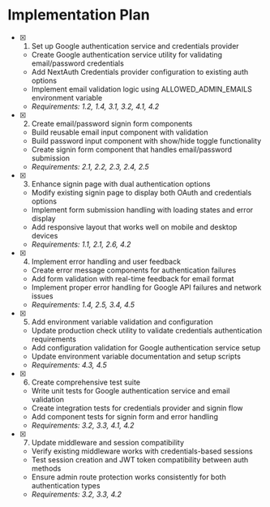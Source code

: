 # Implementation Plan

- [x] 1. Set up Google authentication service and credentials provider





  - Create Google authentication service utility for validating email/password credentials
  - Add NextAuth Credentials provider configuration to existing auth options
  - Implement email validation logic using ALLOWED_ADMIN_EMAILS environment variable
  - _Requirements: 1.2, 1.4, 3.1, 3.2, 4.1, 4.2_

- [x] 2. Create email/password signin form components





  - Build reusable email input component with validation
  - Build password input component with show/hide toggle functionality
  - Create signin form component that handles email/password submission
  - _Requirements: 2.1, 2.2, 2.3, 2.4, 2.5_

- [x] 3. Enhance signin page with dual authentication options





  - Modify existing signin page to display both OAuth and credentials options
  - Implement form submission handling with loading states and error display
  - Add responsive layout that works well on mobile and desktop devices
  - _Requirements: 1.1, 2.1, 2.6, 4.2_

- [x] 4. Implement error handling and user feedback





  - Create error message components for authentication failures
  - Add form validation with real-time feedback for email format
  - Implement proper error handling for Google API failures and network issues
  - _Requirements: 1.4, 2.5, 3.4, 4.5_

- [x] 5. Add environment variable validation and configuration





  - Update production check utility to validate credentials authentication requirements
  - Add configuration validation for Google authentication service setup
  - Update environment variable documentation and setup scripts
  - _Requirements: 4.3, 4.5_

- [x] 6. Create comprehensive test suite





  - Write unit tests for Google authentication service and email validation
  - Create integration tests for credentials provider and signin flow
  - Add component tests for signin form and error handling
  - _Requirements: 3.2, 3.3, 4.1, 4.2_

- [x] 7. Update middleware and session compatibility





  - Verify existing middleware works with credentials-based sessions
  - Test session creation and JWT token compatibility between auth methods
  - Ensure admin route protection works consistently for both authentication types
  - _Requirements: 3.2, 3.3, 4.2_